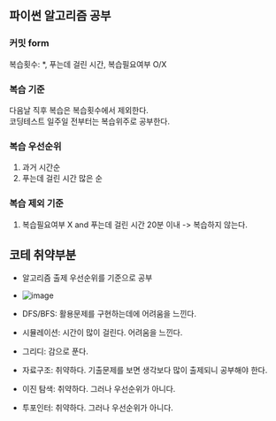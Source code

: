 ## 파이썬 알고리즘 공부

### 커밋 form
복습횟수: *, 푸는데 걸린 시간, 복습필요여부 O/X </br>

### 복습 기준
다음날 직후 복습은 복습횟수에서 제외한다.</br>
코딩테스트 일주일 전부터는 복습위주로 공부한다.</br>

### 복습 우선순위
1. 과거 시간순
2. 푸는데 걸린 시간 많은 순</br>

### 복습 제외 기준</br>
1. 복습필요여부 X and 푸는데 걸린 시간 20분 이내 -> 복습하지 않는다. 

## 코테 취약부분

* 알고리즘 출제 우선순위를 기준으로 공부
* ![image](https://user-images.githubusercontent.com/88755733/172157655-9f0c4c7a-6636-441b-b814-a7f62387995f.png)

* DFS/BFS: 활용문제를 구현하는데에 어려움을 느낀다.
* 시뮬레이션: 시간이 많이 걸린다. 어려움을 느낀다.
* 그리디: 감으로 푼다.
* 자료구조: 취약하다. 기출문제를 보면 생각보다 많이 출제되니 공부해야 한다.
* 이진 탐색: 취약하다. 그러나 우선순위가 아니다.
* 투포인터: 취약하다. 그러나 우선순위가 아니다.
